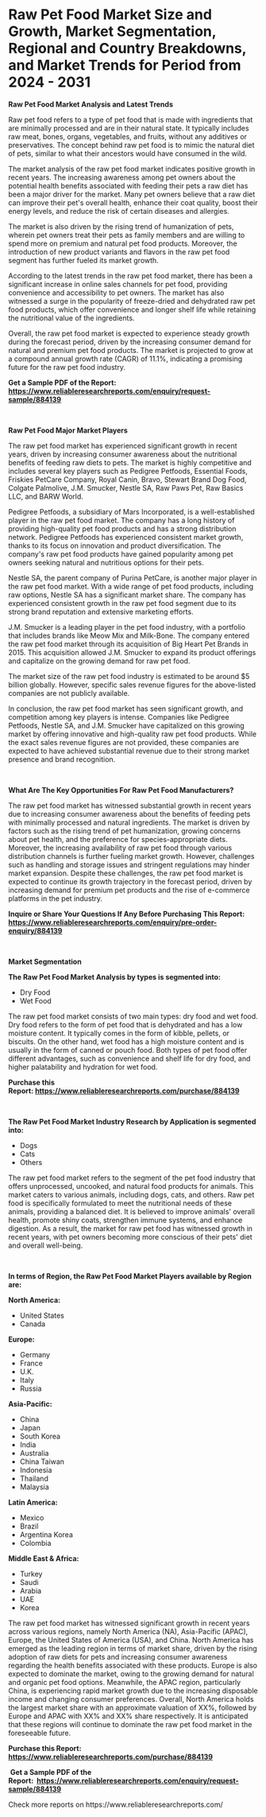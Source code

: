 <p><h1>Raw Pet Food Market Size and Growth, Market Segmentation, Regional and Country Breakdowns, and Market Trends for Period from 2024 -  2031</h1></p><p><strong>Raw Pet Food Market Analysis and Latest Trends</strong></p>
<p><p>Raw pet food refers to a type of pet food that is made with ingredients that are minimally processed and are in their natural state. It typically includes raw meat, bones, organs, vegetables, and fruits, without any additives or preservatives. The concept behind raw pet food is to mimic the natural diet of pets, similar to what their ancestors would have consumed in the wild.</p><p>The market analysis of the raw pet food market indicates positive growth in recent years. The increasing awareness among pet owners about the potential health benefits associated with feeding their pets a raw diet has been a major driver for the market. Many pet owners believe that a raw diet can improve their pet's overall health, enhance their coat quality, boost their energy levels, and reduce the risk of certain diseases and allergies.</p><p>The market is also driven by the rising trend of humanization of pets, wherein pet owners treat their pets as family members and are willing to spend more on premium and natural pet food products. Moreover, the introduction of new product variants and flavors in the raw pet food segment has further fueled its market growth.</p><p>According to the latest trends in the raw pet food market, there has been a significant increase in online sales channels for pet food, providing convenience and accessibility to pet owners. The market has also witnessed a surge in the popularity of freeze-dried and dehydrated raw pet food products, which offer convenience and longer shelf life while retaining the nutritional value of the ingredients.</p><p>Overall, the raw pet food market is expected to experience steady growth during the forecast period, driven by the increasing consumer demand for natural and premium pet food products. The market is projected to grow at a compound annual growth rate (CAGR) of 11.1%, indicating a promising future for the raw pet food industry.</p></p>
<p><strong>Get a Sample PDF of the Report:&nbsp; <a href="https://www.reliableresearchreports.com/enquiry/request-sample/884139">https://www.reliableresearchreports.com/enquiry/request-sample/884139</a></strong></p>
<p>&nbsp;</p>
<p><strong>Raw Pet Food Major Market Players</strong></p>
<p><p>The raw pet food market has experienced significant growth in recent years, driven by increasing consumer awareness about the nutritional benefits of feeding raw diets to pets. The market is highly competitive and includes several key players such as Pedigree Petfoods, Essential Foods, Friskies PetCare Company, Royal Canin, Bravo, Stewart Brand Dog Food, Colgate Palmolive, J.M. Smucker, Nestle SA, Raw Paws Pet, Raw Basics LLC, and BARW World.</p><p>Pedigree Petfoods, a subsidiary of Mars Incorporated, is a well-established player in the raw pet food market. The company has a long history of providing high-quality pet food products and has a strong distribution network. Pedigree Petfoods has experienced consistent market growth, thanks to its focus on innovation and product diversification. The company's raw pet food products have gained popularity among pet owners seeking natural and nutritious options for their pets. </p><p>Nestle SA, the parent company of Purina PetCare, is another major player in the raw pet food market. With a wide range of pet food products, including raw options, Nestle SA has a significant market share. The company has experienced consistent growth in the raw pet food segment due to its strong brand reputation and extensive marketing efforts. </p><p>J.M. Smucker is a leading player in the pet food industry, with a portfolio that includes brands like Meow Mix and Milk-Bone. The company entered the raw pet food market through its acquisition of Big Heart Pet Brands in 2015. This acquisition allowed J.M. Smucker to expand its product offerings and capitalize on the growing demand for raw pet food.</p><p>The market size of the raw pet food industry is estimated to be around $5 billion globally. However, specific sales revenue figures for the above-listed companies are not publicly available.</p><p>In conclusion, the raw pet food market has seen significant growth, and competition among key players is intense. Companies like Pedigree Petfoods, Nestle SA, and J.M. Smucker have capitalized on this growing market by offering innovative and high-quality raw pet food products. While the exact sales revenue figures are not provided, these companies are expected to have achieved substantial revenue due to their strong market presence and brand recognition.</p></p>
<p>&nbsp;</p>
<p><strong>What Are The Key Opportunities For Raw Pet Food Manufacturers?</strong></p>
<p><p>The raw pet food market has witnessed substantial growth in recent years due to increasing consumer awareness about the benefits of feeding pets with minimally processed and natural ingredients. The market is driven by factors such as the rising trend of pet humanization, growing concerns about pet health, and the preference for species-appropriate diets. Moreover, the increasing availability of raw pet food through various distribution channels is further fueling market growth. However, challenges such as handling and storage issues and stringent regulations may hinder market expansion. Despite these challenges, the raw pet food market is expected to continue its growth trajectory in the forecast period, driven by increasing demand for premium pet products and the rise of e-commerce platforms in the pet industry.</p></p>
<p><strong>Inquire or Share Your Questions If Any Before Purchasing This Report: <a href="https://www.reliableresearchreports.com/enquiry/pre-order-enquiry/884139">https://www.reliableresearchreports.com/enquiry/pre-order-enquiry/884139</a></strong></p>
<p>&nbsp;</p>
<p><strong>Market Segmentation</strong></p>
<p><strong>The Raw Pet Food Market Analysis by types is segmented into:</strong></p>
<p><ul><li>Dry Food</li><li>Wet Food</li></ul></p>
<p><p>The raw pet food market consists of two main types: dry food and wet food. Dry food refers to the form of pet food that is dehydrated and has a low moisture content. It typically comes in the form of kibble, pellets, or biscuits. On the other hand, wet food has a high moisture content and is usually in the form of canned or pouch food. Both types of pet food offer different advantages, such as convenience and shelf life for dry food, and higher palatability and hydration for wet food.</p></p>
<p><strong>Purchase this Report:&nbsp;<a href="https://www.reliableresearchreports.com/purchase/884139">https://www.reliableresearchreports.com/purchase/884139</a></strong></p>
<p>&nbsp;</p>
<p><strong>The Raw Pet Food Market Industry Research by Application is segmented into:</strong></p>
<p><ul><li>Dogs</li><li>Cats</li><li>Others</li></ul></p>
<p><p>The raw pet food market refers to the segment of the pet food industry that offers unprocessed, uncooked, and natural food products for animals. This market caters to various animals, including dogs, cats, and others. Raw pet food is specifically formulated to meet the nutritional needs of these animals, providing a balanced diet. It is believed to improve animals' overall health, promote shiny coats, strengthen immune systems, and enhance digestion. As a result, the market for raw pet food has witnessed growth in recent years, with pet owners becoming more conscious of their pets' diet and overall well-being.</p></p>
<p>&nbsp;</p>
<p><strong>In terms of Region, the Raw Pet Food Market Players available by Region are:</strong></p>
<p>
    <p> <strong> North America: </strong>
        <ul>
            <li>United States</li>
            <li>Canada</li>
        </ul>
        </p> 
    <p> <strong> Europe: </strong>
        <ul>
            <li>Germany</li>
            <li>France</li>
            <li>U.K.</li>
            <li>Italy</li>
            <li>Russia</li>
        </ul>
        </p> 
    <p> <strong> Asia-Pacific: </strong>
        <ul>
            <li>China</li>
            <li>Japan</li>
            <li>South Korea</li>
            <li>India</li>
            <li>Australia</li>
            <li>China Taiwan</li>
            <li>Indonesia</li>
            <li>Thailand</li>
            <li>Malaysia</li>
        </ul>
        </p> 
    <p> <strong> Latin America: </strong>
        <ul>
            <li>Mexico</li>
            <li>Brazil</li>
            <li>Argentina Korea</li>
            <li>Colombia</li>
        </ul>
        </p> 
    <p> <strong> Middle East & Africa: </strong>
        <ul>
            <li>Turkey</li>
            <li>Saudi</li>
            <li>Arabia</li>
            <li>UAE</li>
            <li>Korea</li>
        </ul>
    </p>
    </p>
<p><p>The raw pet food market has witnessed significant growth in recent years across various regions, namely North America (NA), Asia-Pacific (APAC), Europe, the United States of America (USA), and China. North America has emerged as the leading region in terms of market share, driven by the rising adoption of raw diets for pets and increasing consumer awareness regarding the health benefits associated with these products. Europe is also expected to dominate the market, owing to the growing demand for natural and organic pet food options. Meanwhile, the APAC region, particularly China, is experiencing rapid market growth due to the increasing disposable income and changing consumer preferences. Overall, North America holds the largest market share with an approximate valuation of XX%, followed by Europe and APAC with XX% and XX% share respectively. It is anticipated that these regions will continue to dominate the raw pet food market in the foreseeable future.</p></p>
<p><strong>Purchase this Report: <a href="https://www.reliableresearchreports.com/purchase/884139">https://www.reliableresearchreports.com/purchase/884139</a></strong></p>
<p>&nbsp;<strong>Get a Sample PDF of the Report:&nbsp;&nbsp;<a href="https://www.reliableresearchreports.com/enquiry/request-sample/884139">https://www.reliableresearchreports.com/enquiry/request-sample/884139</a></strong></p>
<p><strong></strong></p>
<p>Check more reports on https://www.reliableresearchreports.com/</p>